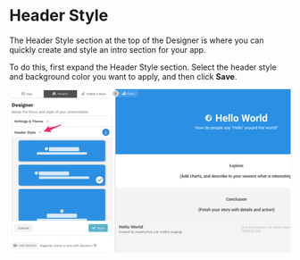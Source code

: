 # Header Style

The Header Style section at the top of the Designer is where you can quickly create and style an intro section for your app. 

To do this, first expand the  Header Style section. Select the header style and background color you want to apply, and then click **Save**. 

![The Header Style section, expanded](../../.gitbook/assets/image%20%28268%29.png)



